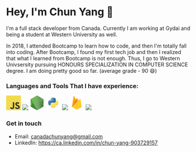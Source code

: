 # Hey, I'm Chun Yang 👋

I'm a full stack developer from Canada. Currently I am working at Gydai and being a student at Western University as well. 

In 2018, I attended Bootcamp to learn how to code, and then I'm totally fall into coding. After Bootcamp, I found my first tech job and then I realized that what I learned from Bootcamp is not enough. Thus, I go to Western Univsersity pursuing HONOURS SPECIALIZATION IN COMPUTER SCIENCE degree. I am doing pretty good so far. (average grade - 90 😄)

### Languages and Tools That I have experience:
<code><img height="40" src="https://raw.githubusercontent.com/github/explore/80688e429a7d4ef2fca1e82350fe8e3517d3494d/topics/javascript/javascript.png"></code>
<code><img height="40" src="https://upload.wikimedia.org/wikipedia/commons/thumb/1/10/CSS3_and_HTML5_logos_and_wordmarks.svg/791px-CSS3_and_HTML5_logos_and_wordmarks.svg.png"></code>
<code><img height="40" src="https://raw.githubusercontent.com/github/explore/80688e429a7d4ef2fca1e82350fe8e3517d3494d/topics/nodejs/nodejs.png"></code>
<code><img height="40" src="https://raw.githubusercontent.com/github/explore/80688e429a7d4ef2fca1e82350fe8e3517d3494d/topics/python/python.png"></code>
<code><img height="40" src="https://www.import.io/wp-content/uploads/2012/04/java-logo-1.png"></code>
<code><img height="40" src="https://raw.githubusercontent.com/github/explore/80688e429a7d4ef2fca1e82350fe8e3517d3494d/topics/firebase/firebase.png"></code>
<code><img height="40" src="https://www.avenga.com/wp-content/uploads/2020/11/C-Sharp.png"></code>

### Get in touch
- Email: canadachunyang@gmail.com
- LinkedIn: https://ca.linkedin.com/in/chun-yang-903729157


